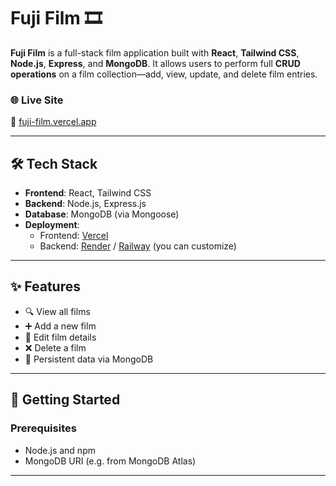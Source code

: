 # Fuji Film 🎞️

**Fuji Film** is a full-stack film application built with **React**, **Tailwind CSS**, **Node.js**, **Express**, and **MongoDB**. It allows users to perform full **CRUD operations** on a film collection—add, view, update, and delete film entries.

### 🌐 Live Site
🔗 [fuji-film.vercel.app](https://fuji-film.vercel.app)

---

## 🛠 Tech Stack

- **Frontend**: React, Tailwind CSS
- **Backend**: Node.js, Express.js
- **Database**: MongoDB (via Mongoose)
- **Deployment**:
  - Frontend: [Vercel](https://vercel.com)
  - Backend: [Render](https://render.com) / [Railway](https://railway.app) (you can customize)

---

## ✨ Features

- 🔍 View all films
- ➕ Add a new film
- 📝 Edit film details
- ❌ Delete a film
- 💾 Persistent data via MongoDB

---

## 🚀 Getting Started

### Prerequisites

- Node.js and npm
- MongoDB URI (e.g. from MongoDB Atlas)

---





